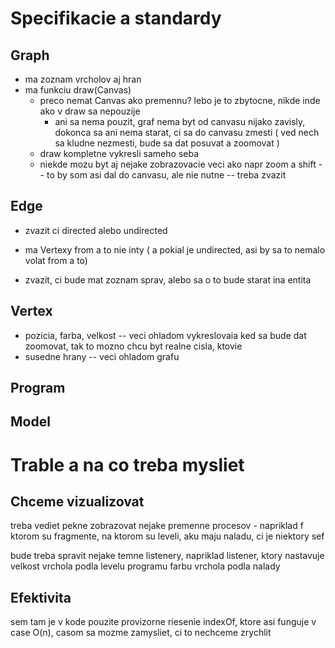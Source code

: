 # Specifikacie a standardy

## Graph 
 * ma zoznam vrcholov aj hran
 * ma funkciu draw(Canvas)
   + preco nemat Canvas ako premennu? lebo je to zbytocne, nikde inde ako v draw sa nepouzije
     - ani sa nema pouzit, graf nema byt od canvasu nijako zavisly, dokonca sa ani nema
       starat, ci sa do canvasu zmesti ( ved nech sa kludne nezmesti, bude sa dat posuvat a
       zoomovat ) 
   + draw kompletne vykresli sameho seba
   + niekde mozu byt aj nejake zobrazovacie veci ako napr zoom a shift -- to by som asi dal do 
     canvasu, ale nie nutne -- treba zvazit

## Edge
 * zvazit ci directed alebo undirected
 * ma Vertexy from a to nie inty ( a pokial je undirected, asi by sa to nemalo volat from a to)

 * zvazit, ci bude mat zoznam sprav, alebo sa o to bude starat ina entita

## Vertex
 * pozicia, farba, velkost -- veci ohladom vykreslovaia
   ked sa bude dat zoomovat, tak to mozno chcu byt realne cisla, ktovie
 * susedne hrany -- veci ohladom grafu

## Program
 

## Model


# Trable a na co treba mysliet

## Chceme vizualizovat

treba vediet pekne zobrazovat nejake premenne procesov - napriklad f ktorom su fragmente, na
ktorom su leveli, aku maju naladu, ci je niektory sef

bude treba spravit nejake temne listenery, napriklad listener, ktory nastavuje velkost vrchola podla
levelu programu farbu vrchola podla nalady

## Efektivita

sem tam je v kode pouzite provizorne riesenie indexOf, ktore asi funguje v case O(n),
casom sa mozme zamysliet, ci to nechceme zrychlit
